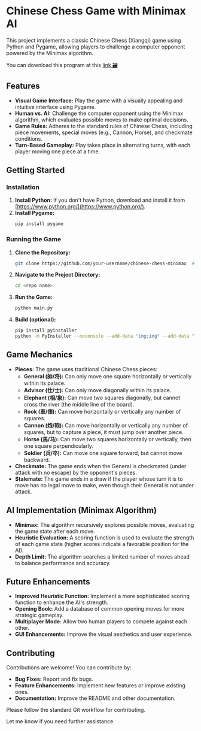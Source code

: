 
 # Chinese Chess Game with Minimax AI

This project implements a classic Chinese Chess (Xiangqi) game using Python and Pygame, allowing players to challenge a computer opponent powered by the Minimax algorithm.

You can download this program at this [link 🗃️](https://drive.google.com/uc?export=download&id=1ba59Tp4azEE01zptu1_7GcN2itHOjqBc)
## Features

- **Visual Game Interface:**  Play the game with a visually appealing and intuitive interface using Pygame.
- **Human vs. AI:**  Challenge the computer opponent using the Minimax algorithm, which evaluates possible moves to make optimal decisions.
- **Game Rules:**  Adheres to the standard rules of Chinese Chess, including piece movements, special moves (e.g., Cannon, Horse), and checkmate conditions.
- **Turn-Based Gameplay:**  Play takes place in alternating turns, with each player moving one piece at a time.

## Getting Started

### Installation

1. **Install Python:** If you don't have Python, download and install it from [https://www.python.org/](https://www.python.org/).
2. **Install Pygame:**
    ```bash
    pip install pygame
    ```

### Running the Game

1. **Clone the Repository:**
    ```bash
    git clone https://github.com/your-username/chinese-chess-minimax  # Replace with your repository URL
    ```
2. **Navigate to the Project Directory:**
    ```bash
    cd <repo name> 
    ```
3. **Run the Game:**
    ```bash
    python main.py
    ```
4. **Build (optional):**
    ```bash
   pip install pyinstaller 
   python -m PyInstaller --noconsole --add-data "img;img" --add-data "unity;unity" --add-data "OpenSans-Regular.ttf;." --add-data "chessEngine.py;." --add-data "drawUI.py;." --add-data "button.py;." --add-data "loadimg.py;." --add-data "playWithMachine.py;." --add-data "rule.py;." --add-data "setting.py;." --add-data "bookmove.py;." --add-data "ml\H5_FILE;ml\H5_FILE"  --hidden-import keras main.py
   ```

## Game Mechanics

- **Pieces:** The game uses traditional Chinese Chess pieces:
    - **General (帥/将):**  Can only move one square horizontally or vertically within its palace.
    - **Advisor (仕/士):**  Can only move diagonally within its palace.
    - **Elephant (相/象):** Can move two squares diagonally, but cannot cross the river (the middle line of the board).
    - **Rook (車/俥):**  Can move horizontally or vertically any number of squares.
    - **Cannon (炮/砲):**  Can move horizontally or vertically any number of squares, but to capture a piece, it must jump over another piece.
    - **Horse (馬/马):**  Can move two squares horizontally or vertically, then one square perpendicularly.
    - **Soldier (兵/卒):**  Can move one square forward, but cannot move backward. 
- **Checkmate:** The game ends when the General is checkmated (under attack with no escape) by the opponent's pieces.
- **Stalemate:** The game ends in a draw if the player whose turn it is to move has no legal move to make, even though their General is not under attack.

## AI Implementation (Minimax Algorithm)

- **Minimax:** The algorithm recursively explores possible moves, evaluating the game state after each move.
- **Heuristic Evaluation:** A scoring function is used to evaluate the strength of each game state (higher scores indicate a favorable position for the AI).
- **Depth Limit:** The algorithm searches a limited number of moves ahead to balance performance and accuracy.

## Future Enhancements

- **Improved Heuristic Function:** Implement a more sophisticated scoring function to enhance the AI's strength.
- **Opening Book:** Add a database of common opening moves for more strategic gameplay.
- **Multiplayer Mode:** Allow two human players to compete against each other.
- **GUI Enhancements:** Improve the visual aesthetics and user experience.

## Contributing

Contributions are welcome! You can contribute by:

- **Bug Fixes:** Report and fix bugs.
- **Feature Enhancements:** Implement new features or improve existing ones.
- **Documentation:** Improve the README and other documentation.

Please follow the standard Git workflow for contributing.

Let me know if you need further assistance. 
